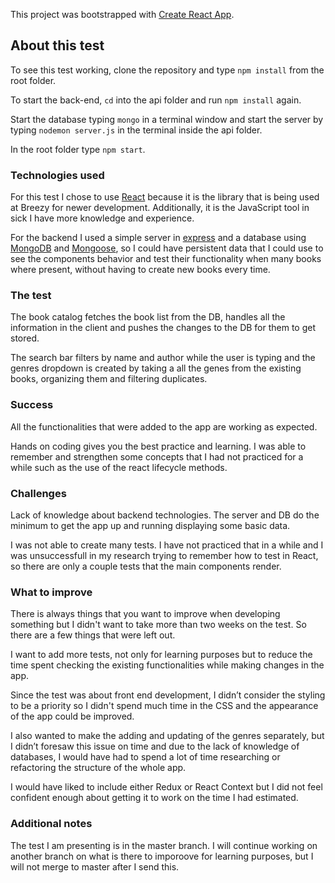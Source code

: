 This project was bootstrapped with [Create React App](https://github.com/facebook/create-react-app).

## About this test

To see this test working, clone the repository and type `npm install` from the root folder.

To start the back-end, `cd` into the api folder and run `npm install` again.

Start the database typing `mongo` in a terminal window and start the server by typing `nodemon server.js` in the terminal inside the api folder.

In the root folder type `npm start`.

### Technologies used

For this test I chose to use [React](https://reactjs.org/) because it is the library that is being used at Breezy for newer development. Additionally, it is the JavaScript tool in sick I have more knowledge and experience.

For the backend I used a simple server in [express](https://expressjs.com/) and a database using [MongoDB](https://www.mongodb.com/) and [Mongoose](https://mongoosejs.com/), so I could have persistent data that I could use to see the components behavior and test their functionality when many books where present, without having to create new books every time.

### The test

The book catalog fetches the book list from the DB, handles all the information in the client and pushes the changes to the DB for them to get stored.

The search bar filters by name and author while the user is typing and the genres dropdown is created by taking a all the genes from the existing books, organizing them and filtering duplicates.

### Success

All the functionalities that were added to the app are working as expected.

Hands on coding gives you the best practice and learning. I was able to remember and strengthen some concepts that I had not practiced for a while such as the use of the react lifecycle methods.

### Challenges
Lack of knowledge about backend technologies. The server and DB do the minimum to get the app up and running displaying some basic data.

I was not able to create many tests. I have not practiced that in a while and I was unsuccessfull in my research trying to remember how to test in React, so there are only a couple tests that the main components render.

### What to improve
There is always things that you want to improve when developing something but I didn't want to take more than two weeks on the test. So there are a few things that were left out.

I want to add more tests, not only for learning purposes but to reduce the time spent checking the existing functionalities while making changes in the app.

Since the test was about front end development, I didn’t consider the styling to be a priority so I didn't spend much time in the CSS and the appearance of the app could be improved.

I also wanted to make the adding and updating of the genres separately, but I didn’t foresaw this issue on time and due to the lack of knowledge of databases, I would have had to spend a lot of time researching or refactoring the structure of the whole app.

I would have liked to include either Redux or React Context but I did not feel confident enough about getting it to work on the time I had estimated.

### Additional notes

The test I am presenting is in the master branch. I will continue working on another branch on what is there to imporoove for learning purposes, but I will not merge to master after I send this.
